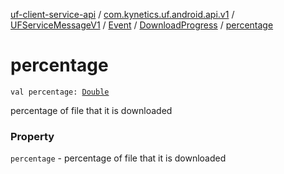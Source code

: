 [uf-client-service-api](../../../../index.md) / [com.kynetics.uf.android.api.v1](../../../index.md) / [UFServiceMessageV1](../../index.md) / [Event](../index.md) / [DownloadProgress](index.md) / [percentage](./percentage.md)

# percentage

`val percentage: `[`Double`](https://kotlinlang.org/api/latest/jvm/stdlib/kotlin/-double/index.html)

percentage of file that it is downloaded

### Property

`percentage` - percentage of file that it is downloaded